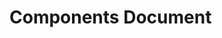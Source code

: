 <script>
  import { addClass } from 'examples/dom/class.js';

  module.exports = {
    ready() {
      addClass(this.$el.parentNode, 'no-toc')
    }
  }
</script>

# Components Document
